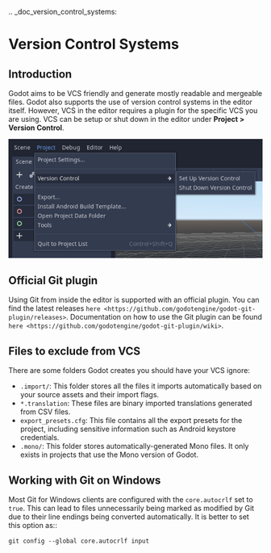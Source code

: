 .. _doc_version_control_systems:

Version Control Systems
=======================

Introduction
------------

Godot aims to be VCS friendly and generate mostly readable and mergeable files.
Godot also supports the use of version control systems in the editor itself.
However, VCS in the editor requires a plugin for the specific VCS you are using.
VCS can be setup or shut down in the editor under **Project > Version Control**.

![](img/version_control_menu.png)

Official Git plugin
-------------------

Using Git from inside the editor is supported with an official plugin.
You can find the latest releases
`here <https://github.com/godotengine/godot-git-plugin/releases>`. Documentation on how to use the Git
plugin can be found
`here <https://github.com/godotengine/godot-git-plugin/wiki>`.

Files to exclude from VCS
-------------------------

There are some folders Godot creates you should have your VCS ignore:

- `.import/`: This folder stores all the files it imports automatically based on
  your source assets and their import flags.
- `*.translation`: These files are binary imported translations generated from CSV files.
- `export_presets.cfg`: This file contains all the export presets for the
  project, including sensitive information such as Android keystore credentials.
- `.mono/`: This folder stores automatically-generated Mono files. It only exists
  in projects that use the Mono version of Godot.

Working with Git on Windows
---------------------------

Most Git for Windows clients are configured with the `core.autocrlf` set to `true`.
This can lead to files unnecessarily being marked as modified by Git due to their line endings being converted automatically.
It is better to set this option as::

    git config --global core.autocrlf input
